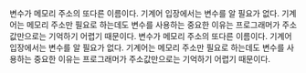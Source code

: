 변수가 메모리 주소의 또다른 이름이다.
기계어 입장에서는 변수를 알 필요가 없다. 기계어는 메모리 주소만 필요로 하는데도 변수를 사용하는 중요한 이유는 프로그래머가 주소값만으로는 기억하기 어렵기 때문이다.
변수가 메모리 주소의 또다른 이름이다.
기계어 입장에서는 변수를 알 필요가 없다. 기계어는 메모리 주소만 필요로 하는데도 변수를 사용하는 중요한 이유는 프로그래머가 주소값만으로는 기억하기 어렵기 때문이다.
